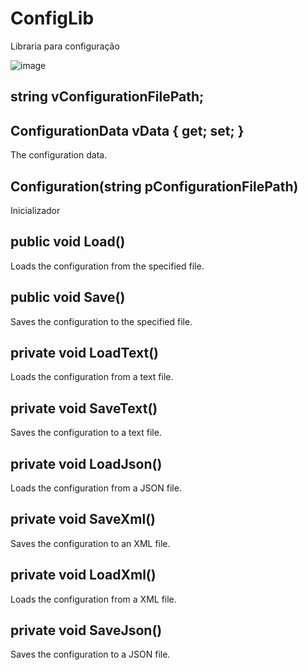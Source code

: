 # ConfigLib
Libraria para configuração

![image](https://user-images.githubusercontent.com/50460047/210865932-0edf38b1-0fef-41f1-8084-67f88a91a613.png)

## string vConfigurationFilePath;
## ConfigurationData vData { get; set; }
The configuration data.

## Configuration(string pConfigurationFilePath)
Inicializador

## public void Load()
Loads the configuration from the specified file.

## public void Save()
Saves the configuration to the specified file.

## private void LoadText()
Loads the configuration from a text file.

## private void SaveText()
Saves the configuration to a text file.

## private void LoadJson()
Loads the configuration from a JSON file.

## private void SaveXml()
Saves the configuration to an XML file.

## private void LoadXml()
Loads the configuration from a XML file.

## private void SaveJson()
Saves the configuration to a JSON file.
